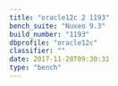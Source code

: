 ```yaml
---
title: "oracle12c 2 1193"
bench_suite: "Nuxeo 9.3"
build_number: "1193"
dbprofile: "oracle12c"
classifier: ""
date: 2017-11-28T09:30:31
type: "bench"
---
```

